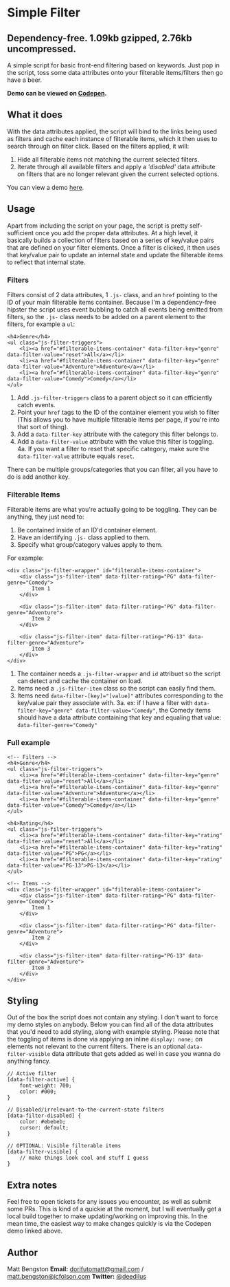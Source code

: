 # Simple Filter
Dependency-free. 1.09kb gzipped, 2.76kb uncompressed.
---

A simple script for basic front-end filtering based on keywords. Just pop in the script, toss some data attributes onto your filterable items/filters then go have a beer.

**Demo can be viewed on [Codepen](http://codepen.io/aesinv/pen/NALQXY).**

## What it does

With the data attributes applied, the script will bind to the links being used as filters and cache each instance of filterable items, which it then uses to search through on filter click. Based on the filters applied, it will:

1. Hide all filterable items not matching the current selected filters.
2. Iterate through all available filters and apply a _'disabled'_ data attribute on filters that are no longer relevant given the current selected options.

You can view a demo [here](http://codepen.io/aesinv/pen/NALQXY).

## Usage

Apart from including the script on your page, the script is pretty self-sufficient once you add the proper data attributes. At a high level, it basically builds a collection of filters based on a series of key/value pairs that are defined on your filter elements. Once a filter is clicked, it then uses that key/value pair to update an internal state and update the filterable items to reflect that internal state.

### Filters

Filters consist of 2 data attributes, 1 `.js-` class, and an `href` pointing to the ID of your main filterable items container. Because I'm a dependency-free hipster the script uses event bubbling to catch all events being emitted from filters, so the `.js-` class needs to be added on a parent element to the filters, for example a `ul`:

	<h4>Genre</h4>
	<ul class="js-filter-triggers">
		<li><a href="#filterable-items-container" data-filter-key="genre" data-filter-value="reset">All</a></li>
		<li><a href="#filterable-items-container" data-filter-key="genre" data-filter-value="Adventure">Adventure</a></li>
		<li><a href="#filterable-items-container" data-filter-key="genre" data-filter-value="Comedy">Comedy</a></li>
	</ul>

1. Add `.js-filter-triggers` class to a parent object so it can efficiently catch events.
2. Point your `href` tags to the ID of the container element you wish to filter (This allows you to have multiple filterable items per page, if you're into that sort of thing).
3. Add a `data-filter-key` attribute with the category this filter belongs to.
4. Add a `data-filter-value` attribute with the value this filter is toggling.
	4a. If you want a filter to reset that specific category, make sure the `data-filter-value` attribute equals `reset`.

There can be multiple groups/categories that you can filter, all you have to do is add another key.

### Filterable Items

Filterable items are what you're actually going to be toggling. They can be anything, they just need to:

1. Be contained inside of an ID'd container element.
2. Have an identifying `.js-` class applied to them.
3. Specify what group/category values apply to them.

For example:

	<div class="js-filter-wrapper" id="filterable-items-container">
		<div class="js-filter-item" data-filter-rating="PG" data-filter-genre="Comedy">
			Item 1
		</div>

		<div class="js-filter-item" data-filter-rating="PG" data-filter-genre="Adventure">
			Item 2
		</div>

		<div class="js-filter-item" data-filter-rating="PG-13" data-filter-genre="Adventure">
			Item 3
		</div>
	</div>

1. The container needs a `.js-filter-wrapper` and `id` attribuet so the script can detect and cache the container on load.
2. Items need a `.js-filter-item` class so the script can easily find them.
3. Items need `data-filter-[key]="[value]"` attributes corresponding to the key/value pair they associate with.
	3a. ex: if I have a filter with `data-filter-key="genre" data-filter-value="Comedy"`, the Comedy items should have a data attribute containing that key and equaling that value: `data-filter-genre="Comedy"`

### Full example
	<!-- Filters -->
	<h4>Genre</h4>
	<ul class="js-filter-triggers">
		<li><a href="#filterable-items-container" data-filter-key="genre" data-filter-value="reset">All</a></li>
		<li><a href="#filterable-items-container" data-filter-key="genre" data-filter-value="Adventure">Adventure</a></li>
		<li><a href="#filterable-items-container" data-filter-key="genre" data-filter-value="Comedy">Comedy</a></li>
	</ul>

	<h4>Rating</h4>
	<ul class="js-filter-triggers">
		<li><a href="#filterable-items-container" data-filter-key="rating" data-filter-value="reset">All</a></li>
		<li><a href="#filterable-items-container" data-filter-key="rating" data-filter-value="PG">PG</a></li>
		<li><a href="#filterable-items-container" data-filter-key="rating" data-filter-value="PG-13">PG-13</a></li>
	</ul>

	<!-- Items -->
	<div class="js-filter-wrapper" id="filterable-items-container">
		<div class="js-filter-item" data-filter-rating="PG" data-filter-genre="Comedy">
			Item 1
		</div>

		<div class="js-filter-item" data-filter-rating="PG" data-filter-genre="Adventure">
			Item 2
		</div>

		<div class="js-filter-item" data-filter-rating="PG-13" data-filter-genre="Adventure">
			Item 3
		</div>
	</div>

## Styling

Out of the box the script does not contain any styling. I don't want to force my demo styles on anybody. Below you can find all of the data attributes that you'd need to add styling, along with example styling. Please note that the toggling of items is done via applying an inline `display: none;` on elements not relevant to the current filters. There is an optional `data-filter-visible` data attribute that gets added as well in case you wanna do anything fancy.

	// Active filter
	[data-filter-active] {
		font-weight: 700;
		color: #000;
	}

	// Disabled/irrelevant-to-the-current-state filters
	[data-filter-disabled] {
		color: #ebebeb;
		cursor: default;
	}

	// OPTIONAL: Visible filterable items
	[data-filter-visible] {
		// make things look cool and stuff I guess
	}

## Extra notes

Feel free to open tickets for any issues you encounter, as well as submit some PRs. This is kind of a quickie at the moment, but I will eventually get a local build together to make updating/working on improving this. In the mean time, the easiest way to make changes quickly is via the Codepen demo linked above.

## Author
Matt Bengston
**Email:** dorifutomatt@gmail.com / matt.bengston@icfolson.com
**Twitter:** [@deedilus](https://twitter.com/deedilus)